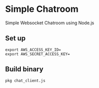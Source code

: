 # Simple Chatroom
Simple Websocket Chatroom using Node.js

## Set up
```
export AWS_ACCESS_KEY_ID=
export AWS_SECRET_ACCESS_KEY=
```

## Build binary
`pkg chat_client.js`
